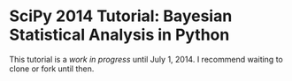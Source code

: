 # SciPy 2014 Tutorial: Bayesian Statistical Analysis in Python

This tutorial is a *work in progress* until July 1, 2014. I recommend waiting to clone or fork until then.

